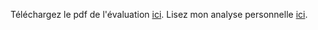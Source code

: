 Téléchargez le pdf de l'évaluation [ici](Interns%20performance%20evaluation%20form_Philippe%20MUTKOWSKI_RS.pdf).
Lisez mon analyse personnelle [ici](Analyse%20de%20l'évaluation.md). 
